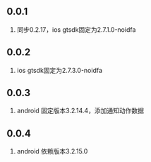 ## 0.0.1
1. 同步0.2.17，ios gtsdk固定为2.7.1.0-noidfa

## 0.0.2
1. ios gtsdk固定为2.7.3.0-noidfa

## 0.0.3
1. android 固定版本3.2.14.4，添加通知动作数据

## 0.0.4
1. android 依赖版本3.2.15.0

